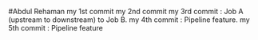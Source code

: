 #Abdul Rehaman
my 1st commit 
my 2nd commit
my 3rd commit : Job A (upstream to downstream) to Job B.
my 4th commit : Pipeline feature.
my 5th commit : Pipeline feature
